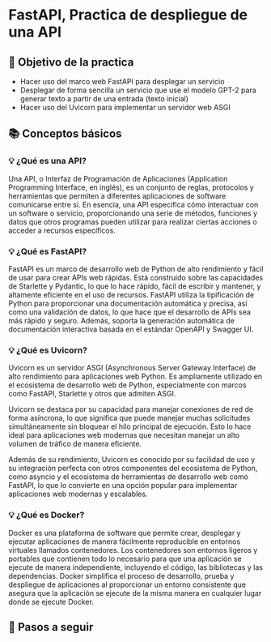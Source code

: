 # FastAPI, Practica de despliegue de una API

## 📌 Objetivo de la practica

* Hacer uso del marco web FastAPI para desplegar un servicio
* Desplegar de forma sencilla un servicio que use el modelo GPT-2 para generar texto a partir de una entrada (texto inicial)
* Hacer uso del Uvicorn para implementar un servidor web ASGI

## 📚 Conceptos básicos

### 💡 ¿Qué es una API?

Una API, o Interfaz de Programación de Aplicaciones (Application Programming Interface, en inglés), es un conjunto de reglas, protocolos y herramientas que permiten a diferentes aplicaciones de software comunicarse entre sí. En esencia, una API especifica cómo interactuar con un software o servicio, proporcionando una serie de métodos, funciones y datos que otros programas pueden utilizar para realizar ciertas acciones o acceder a recursos específicos.


### 💡 ¿Qué es FastAPI?

FastAPI es un marco de desarrollo web de Python de alto rendimiento y fácil de usar para crear APIs web rápidas. Está construido sobre las capacidades de Starlette y Pydantic, lo que lo hace rápido, fácil de escribir y mantener, y altamente eficiente en el uso de recursos. FastAPI utiliza la tipificación de Python para proporcionar una documentación automática y precisa, así como una validación de datos, lo que hace que el desarrollo de APIs sea más rápido y seguro. Además, soporta la generación automática de documentación interactiva basada en el estándar OpenAPI y Swagger UI.

### 💡 ¿Qué es Uvicorn?

Uvicorn es un servidor ASGI (Asynchronous Server Gateway Interface) de alto rendimiento para aplicaciones web Python. Es ampliamente utilizado en el ecosistema de desarrollo web de Python, especialmente con marcos como FastAPI, Starlette y otros que admiten ASGI.

Uvicorn se destaca por su capacidad para manejar conexiones de red de forma asíncrona, lo que significa que puede manejar muchas solicitudes simultáneamente sin bloquear el hilo principal de ejecución. Esto lo hace ideal para aplicaciones web modernas que necesitan manejar un alto volumen de tráfico de manera eficiente.

Además de su rendimiento, Uvicorn es conocido por su facilidad de uso y su integración perfecta con otros componentes del ecosistema de Python, como asyncio y el ecosistema de herramientas de desarrollo web como FastAPI, lo que lo convierte en una opción popular para implementar aplicaciones web modernas y escalables.

### 💡 ¿Qué es Docker?

Docker es una plataforma de software que permite crear, desplegar y ejecutar aplicaciones de manera fácilmente reproducible en entornos virtuales llamados contenedores. Los contenedores son entornos ligeros y portables que contienen todo lo necesario para que una aplicación se ejecute de manera independiente, incluyendo el código, las bibliotecas y las dependencias. Docker simplifica el proceso de desarrollo, prueba y despliegue de aplicaciones al proporcionar un entorno consistente que asegura que la aplicación se ejecute de la misma manera en cualquier lugar donde se ejecute Docker.

## 📑 Pasos a seguir




